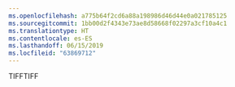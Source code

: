 ```yaml
---
ms.openlocfilehash: a775b64f2cd6a88a198986d46d44e0a021785125
ms.sourcegitcommit: 1bb00d2f4343e73ae8d58668f02297a3cf10a4c1
ms.translationtype: HT
ms.contentlocale: es-ES
ms.lasthandoff: 06/15/2019
ms.locfileid: "63869712"
---
```

<span data-ttu-id="e423b-101">TIFF</span><span class="sxs-lookup"><span data-stu-id="e423b-101">TIFF</span></span>